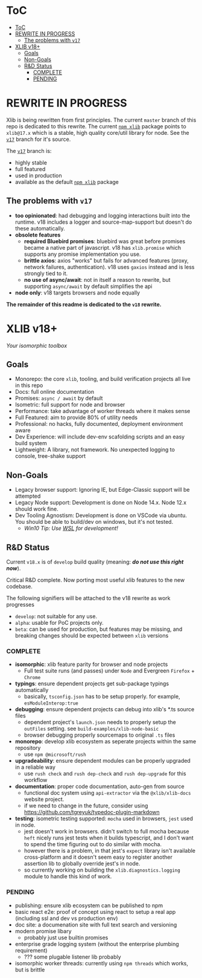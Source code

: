 # ToC

- [ToC](#toc)
- [REWRITE IN PROGRESS](#rewrite-in-progress)
  - [The problems with ```v17```](#the-problems-with-v17)
- [XLIB v18+](#xlib-v18)
  - [Goals](#goals)
  - [Non-Goals](#non-goals)
  - [R&D Status](#rd-status)
    - [COMPLETE](#complete)
    - [PENDING](#pending)

# REWRITE IN PROGRESS

Xlib is being rewritten from first principles.  The current ```master``` branch of this repo is dedicated to this rewrite.
The current [```npm xlib```](https://www.npmjs.com/package/xlib) package  points to ```xlib@17.x``` which is a stable, high quality core/util library for node.  See the [```v17```](https://github.com/Novaleaf/xlib/tree/v17) branch for it's source.

The [```v17```](https://github.com/Novaleaf/xlib/tree/v17) branch is:

- highly stable
- full featured
- used in production
- available as the default [```npm xlib```](https://www.npmjs.com/package/xlib) package


## The problems with ```v17```
- **too opinionated**: had debugging and logging interactions built into the runtime.  v18 includes a logger and source-map-support but doesn't do these automatically.
- **obsolete features**
  - **required Bluebird promises**: bluebird was great before promises became a native part of javascript.  v18 has ```xlib.promise``` which supports any promise implementation you use.
  - **brittle axios**: axios "works" but fails for advanced features (proxy, network failures, authentication).  v18 uses ```gaxios``` instead and is less strongly tied to it.
  - **no use of async/await**: not in itself a reason to rewrite, but supporting ```async/await``` by default simplifies the api
- **node only**: v18 targets browsers and node equally

**The remainder of this readme is dedicated to the ```v18``` rewrite.**


# XLIB v18+
*Your isomorphic toolbox*

## Goals

- Monorepo: the core ```xlib```, tooling, and build verification projects all live in this repo
- Docs: full online documentation
- Promises: ```async / await``` by default
- Isometric:  full support for node and browser
- Performance: take advantage of worker threads where it makes sense
- Full Featured: aim to provide 80% of utility needs
- Professional:  no hacks, fully documented, deployment environment aware
- Dev Experience: will include dev-env scafolding scripts and an easy build system
- Lightweight: A library, not framework.  No unexpected logging to console, tree-shake support

## Non-Goals

- Legacy browser support: Ignoring IE, but Edge-Classic support will be attempted
- Legacy Node support:  Development is done on Node 14.x.    Node 12.x should work fine.
- Dev Tooling Agnostism:  Development is done on VSCode via ubuntu.  You should be able to build/dev on windows, but it's not tested.  
  - *Win10 Tip:  Use [WSL](https://docs.microsoft.com/en-us/windows/wsl/tutorials/wsl-vscode) for development!*

## R&D Status

Current ```v18.x``` is of ```develop``` build quality (meaning: ***do not use this right now***).  

Critical R&D complete.   Now porting most useful xlib features to the new codebase.

The following signifiers will be attached to the v18 rewrite as work progresses

- ```develop```: not suitable for any use.
- ```alpha```: usable for PoC projects only.  
- ```beta```: can be used for production, but features may be missing, and breaking changes should be expected between ```xlib``` versions

### COMPLETE

- **isomorphic**:  xlib feature parity for browser and node projects
  - Full test suite runs (and passes) under ```Node``` and Evergreen ```Firefox``` + ```Chrome``` 
- **typings**:  ensure dependent projects get sub-package typings automatically
  - basically, ```tsconfig.json``` has to be setup properly.   for example, ```esModuleInterop:true```
- **debugging**:  ensure dependent projects can debug into xlib's *.ts source files
  - dependent project's ```launch.json``` needs to properly setup the ```outFiles``` setting.   see ```build-examples/xlib-node-basic```
  - browser debugging properly sourcemaps to original ```.ts``` files
- **monorepo**: develop xlib ecosystem as seperate projects within the same repository
  - use ```npm @microsoft/rush```
- **upgradeability**: ensure dependent modules can be properly upgraded in a reliable way
  - use ```rush check``` and ```rush dep-check``` and ```rush dep-upgrade``` for this workflow
- **documentation**:  proper code documentation, auto-gen from source
  - functional doc system using ```api-extractor``` via the ```@xlib/xlib-docs``` website project.
  - if we need to change in the future, consider using <https://github.com/tgreyuk/typedoc-plugin-markdown>
- **testing**:  isometric testing supported:  ```mocha``` used in browsers, ```jest``` used in node.   
  - jest doesn't work in browsers.  didn't switch to full mocha because ```heft``` nicely runs jest tests when it builds typescript, and I don't want to spend the time figuring out to do similar with mocha.
  - however there is a problem, in that jest's ```expect``` library isn't available cross-platform and it doesn't seem easy to register another assertion lib to globally override jest's in node.
  - so currently working on building the ```xlib.diagnostics.logging``` module to handle this kind of work.


### PENDING

- publishing:  ensure xlib ecosystem can be published to npm
- basic react e2e: proof of concept using react to setup a real app (including ssl and dev vs production env)
- doc site:  a documenation site with full text search and versioning
- modern promise libary
  - probably just use builtin promises
- enterprise grade logging system (without the enterprise plumbing requirement)
  - ??? some plugable listener lib probably
- isomorphic worker threads:  currently using ```npm threads``` which works, but is brittle
